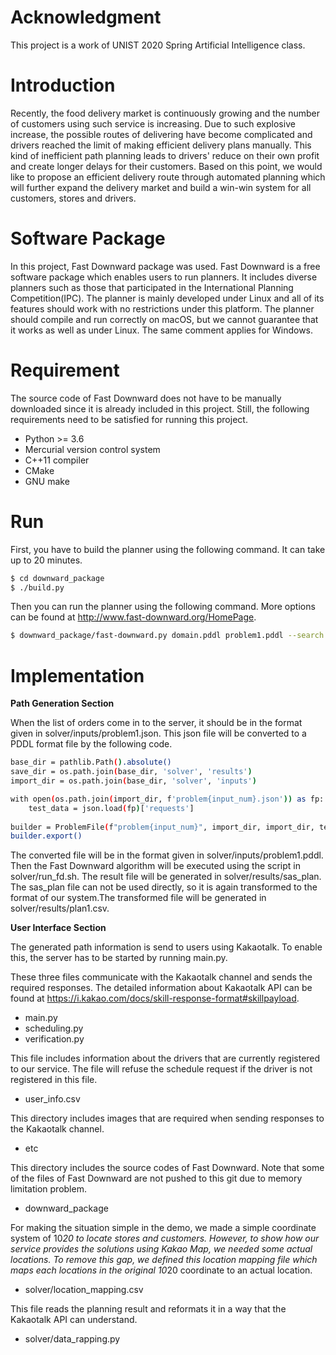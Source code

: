 # Acknowledgment
This project is a work of UNIST 2020 Spring Artificial Intelligence class. 

# Introduction
Recently, the food delivery market is continuously growing and the number of customers using such service is increasing. Due to such explosive increase, the possible routes of delivering have become complicated and drivers reached the limit of making efficient delivery plans manually. This kind of inefficient path planning leads to drivers' reduce on their own profit and create longer delays for their customers. Based on this point, we would like to propose an efficient delivery route through automated planning which will further expand the delivery market and build a win-win system for all customers, stores and drivers.

# Software Package
In this project, Fast Downward package was used. Fast Downward is a free software package which enables users to run planners. It includes diverse planners such as those that participated in the International Planning Competition(IPC). The planner is mainly developed under Linux and all of its features should work with no restrictions under this platform. The planner should compile and run correctly on macOS, but we cannot guarantee that it works as well as under Linux. The same comment applies for Windows.

# Requirement
The source code of Fast Downward does not have to be manually downloaded since it is already included in this project. Still, the following requirements need to be satisfied for running this project.

- Python >= 3.6
- Mercurial version control system
- C++11 compiler
- CMake
- GNU make

# Run
First, you have to build the planner using the following command. It can take up to 20 minutes.
```sh
$ cd downward_package
$ ./build.py
```

Then you can run the planner using the following command. More options can be found at http://www.fast-downward.org/HomePage.
```sh
$ downward_package/fast-downward.py domain.pddl problem1.pddl --search "astar(lmcut())"
```

# Implementation
**Path Generation Section**

When the list of orders come in to the server, it should be in the format given in solver/inputs/problem1.json. This json file will be converted to a PDDL format file by the following code.
```sh
base_dir = pathlib.Path().absolute()
save_dir = os.path.join(base_dir, 'solver', 'results')
import_dir = os.path.join(base_dir, 'solver', 'inputs')

with open(os.path.join(import_dir, f'problem{input_num}.json')) as fp:
    test_data = json.load(fp)['requests']
    
builder = ProblemFile(f"problem{input_num}", import_dir, import_dir, test_data)
builder.export()
```
The converted file will be in the format given in solver/inputs/problem1.pddl. Then the Fast Downward algorithm will be executed using the script in solver/run_fd.sh. The result file will be generated in solver/results/sas_plan. The sas_plan file can not be used directly, so it is again transformed to the format of our system.The transformed file will be generated in solver/results/plan1.csv.

**User Interface Section**

The generated path information is send to users using Kakaotalk. To enable this, the server has to be started by running main.py.

These three files communicate with the Kakaotalk channel and sends the required responses. The detailed information about Kakaotalk API can be found at https://i.kakao.com/docs/skill-response-format#skillpayload.
- main.py
- scheduling.py
- verification.py

This file includes information about the drivers that are currently registered to our service. The file will refuse the schedule request if the driver is not registered in this file.
- user_info.csv

This directory includes images that are required when sending responses to the Kakaotalk channel.
- etc

This directory includes the source codes of Fast Downward. Note that some of the files of Fast Downward are not pushed to this git due to memory limitation problem.
- downward_package

For making the situation simple in the demo, we made a simple coordinate system of 10*20 to locate stores and customers. However, to show how our service provides the solutions using Kakao Map, we needed some actual locations. To remove this gap, we defined this location mapping file which maps each locations in the original 10*20 coordinate to an actual location. 
- solver/location_mapping.csv

This file reads the planning result and reformats it in a way that the Kakaotalk API can understand.
- solver/data_rapping.py

